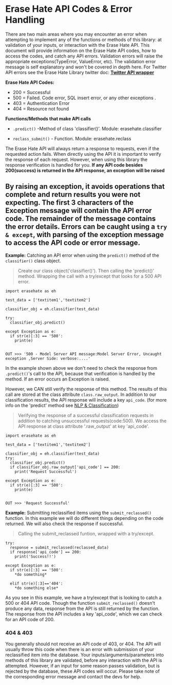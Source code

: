 # Erase Hate API Codes & Error Handling

There are two main areas where you may encounter an error when attempting to implement any of the functions or methods of this library: at validation of your inputs, or interaction with the Erase Hate API. This document will provide information on the Erase Hate API codes, how to access the codes, and catch any API errors. Validation errors will raise the appropriate exceptions(TypeError, ValueError, etc). The validation error message is self explanatory and won't be covered in depth here. For Twitter API errors see the Erase Hate Library twitter doc: **[Twitter API wrapper](https://github.com/oblockton/Erase_Hate_Python_Library/blob/master/docs/twitter_README.md 'Twitter API wrapper')**

**Erase Hate API Codes:**
 - 200 = Successful
 - 500 = Failed. Code error, SQL insert error, or any other exceptions .
 - 403 = Authentication Error
 - 404 = Resource not found

**Functions/Methods that make API calls**
  - `.predict()` -Method of class 'classifier()'. Module: erasehate.classifier

  - `reclass_submit()` - Function. Module: erasehate.reclass

The Erase Hate API will always return a response to requests, even if the requested action fails. When directly using the API it is important to verify the response of each request. However, when using this library the response verification is handled for you.
**If any API code besides 200(success) is returned in the API response, an exception will be raised**

By raising an exception, it avoids operations that complete and return results you were not expecting. The first 3 characters of the Exception message will contain the API error code. The remainder of the message contains the error details. Errors can be caught using a `try & except`, with parsing of the exception message to access the API code or error message.
----------

**Example:** Catching an API error when using the `predict()` method of the `classifier()` class object.
> Create our class object('classifier()'). Then calling the 'predict()' method. Wrapping the call with a try/except that looks for a 500 API error.
~~~~
import erasehate as eh

test_data = ['textitem1','textitem2']

classifier_obj = eh.classifier(test_data)

try:
  classifier_obj.predict()

except Exception as e:
  if str(e)[:3] == '500':
    print(e)


OUT >>> '500 - Model Server API message:Model Server Error, Uncaught exception ,Server Side: verbose:....'
~~~~

In the example shown above we don't need to check the response from `.predict()`'s call to the API, because that verification is handled by the method. If an error occurs an Exception is raised.

However, we CAN still verify the response of this method. The results of this call are stored at the class attribute `class.raw_output`. In addition to our classification results, the API response will include a key `api_code`.
(for more info on the 'predict' method see [NLP & Classification](https://github.com/oblockton/Erase_Hate_Python_Library/blob/master/docs/Classifier_README.md 'NLP & Hate Speech clasification'))
> Verifying the response of a successful classification requests in addition to catching unsuccessful requests(code:500). We access the API response at class attribute '.raw_output' at key 'api_code'.
~~~~
import erasehate as eh

test_data = ['textitem1','textitem2']

classifier_obj = eh.classifier(test_data)
try:
  classifier_obj.predict()
  if classifier_obj.raw_output['api_code'] == 200:
    print('Request Successful')

except Exception as e:
  if str(e)[:3] == '500':
    print(e)


OUT >>> 'Request Successful'
~~~~

**Example:** Submitting reclassified items using the `submit_reclassed()` function. In this example we will do different things depending on the code returned. We will also check the response if successful.
> Calling the submit_reclassed funtion, wrapped with a try/except.
~~~~
try:
  response = submit_reclassed(reclassed_data)
  if response['api_code'] == 200:
    print('Success!!')

except Exception as e:
  if str(e)[:3] == '500':
    *do something*

  elif str(e)[:3]=='404':
    *do something else*
~~~~

As you see in this example, we have a try/except that is looking to catch a 500 or 404 API code. Though the function `submit_reclassed()` doesn't produce any data, response from the API is still returned by the function. The response from the API includes a key 'api_code', which we can check for an API code of 200.  

### 404 & 403

  You generally should not receive an API code of 403, or 404. The API will usually throw this code when there is an error with submission of your reclassified item into the database.  Your inputs/arguments/parameters into methods of this library are validated, before any interaction with the API is attempted. However, if an input for some reason passes validation, but is rejected by the database, these API codes will occur. Please take note of the corresponding error message and contact the devs for help.
